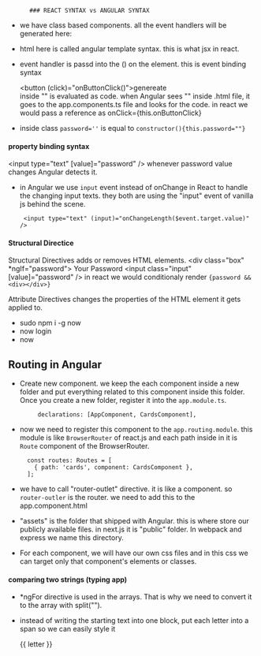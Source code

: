           ### REACT SYNTAX vs ANGULAR SYNTAX

- we have class based components. all the event handlers will be generated here:
- html here is called angular template syntax. this is what jsx in react.
- event handler is passd into the () on the element. this is event binding syntax
           <div><button (click)="onButtonClick()">genereate</button></div>
    inside "" is evaluated as code. when Angular sees "" inside .html file, it goes to the app.components.ts file and looks for the code.  in react we would pass a reference as onClick={this.onButtonClick} 
    
- inside class `password=''` is equal to `constructor(){this.password=""}`
#### property binding syntax
  <input type="text" [value]="password" />
   whenever password value changes Angular detects it. 
- in Angular we use `input` event instead of onChange in React to handle the changing input texts. they both are using the "input" event of vanilla js behind the scene.

       <input type="text" (input)="onChangeLength($event.target.value)" />
       
#### Structural Directice
Structural Directives adds or removes HTML elements. 
      <div class="box" *ngIf="password">
        <label>Your Password</label>
        <input class="input" [value]="password" />
      </div>
in react we would conditionaly render `{password && <div></div>}`

Attribute Directives changes the properties of the HTML element it gets applied to. 

- sudo npm i -g now 
- now login
- now 

## Routing in Angular

- Create new component. we keep the each component inside a new folder and put everything related to this component inside this folder. Once you create a new folder, register it into the `app.module.ts`. 

           declarations: [AppComponent, CardsComponent],
- now we need to register this component to the `app.routing.module`. this module is like `BrowserRouter` of react.js and each path inside in it is `Route` component of the BrowserRouter.

        const routes: Routes = [
          { path: 'cards', component: CardsComponent },
        ];

- we have to call "router-outlet" directive. it is like a component. so `router-outler` is the router. we need to add this to the app.component.html


- "assets" is the folder that shipped with Angular. this is where store our publicly available files. in next.js it is "public" folder. In webpack and express we name this directory.

- For each component, we will have our own css files and in this css we can target only that component's elements or classes. 

#### comparing two strings (typing app)
- *ngFor directive is used in the arrays. That is why we need to convert it to the array with split(""). 
- instead of writing the starting text into one block, put each letter into a span so we can easily style it
   
     <p class="has-text-centered">
        <span
          [class]="compare(letter, enteredText[i])"
          *ngFor="let letter of randomText.split(''); let i = index"
        >
          {{ letter }}
        </span>
      </p>


